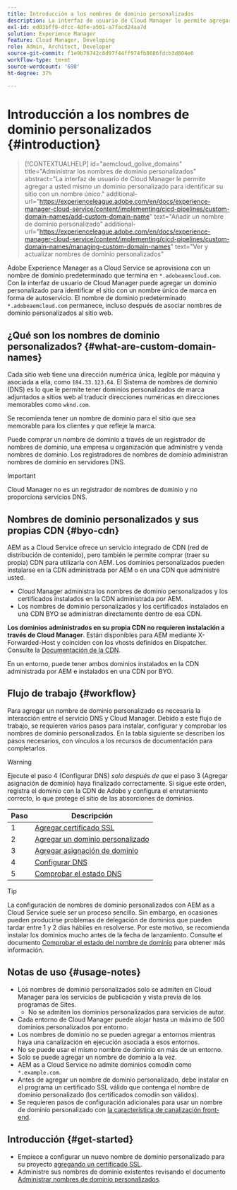 ```yaml
---
title: Introducción a los nombres de dominio personalizados
description: La interfaz de usuario de Cloud Manager le permite agregar a usted mismo un dominio personalizado para identificar su sitio con un nombre único.
exl-id: ed03bff9-dfcc-4dfe-a501-a7facd24aa7d
solution: Experience Manager
feature: Cloud Manager, Developing
role: Admin, Architect, Developer
source-git-commit: f1e9b76742c8d97f44ff974fb8686fdcb3d804e6
workflow-type: tm+mt
source-wordcount: '698'
ht-degree: 37%

---
```



# Introducción a los nombres de dominio personalizados {#introduction}

>[!CONTEXTUALHELP]
>id="aemcloud_golive_domains"
>title="Administrar los nombres de dominio personalizados"
>abstract="La interfaz de usuario de Cloud Manager le permite agregar a usted mismo un dominio personalizado para identificar su sitio con un nombre único."
>additional-url="https://experienceleague.adobe.com/en/docs/experience-manager-cloud-service/content/implementing/cicd-pipelines/custom-domain-names/add-custom-domain-name" text="Añadir un nombre de dominio personalizado"
>additional-url="https://experienceleague.adobe.com/en/docs/experience-manager-cloud-service/content/implementing/cicd-pipelines/custom-domain-names/managing-custom-domain-names" text="Ver y actualizar nombres de dominio personalizados"

Adobe Experience Manager as a Cloud Service se aprovisiona con un nombre de dominio predeterminado que termina en `*.adobeaemcloud.com`. Con la interfaz de usuario de Cloud Manager puede agregar un dominio personalizado para identificar el sitio con un nombre único de marca en forma de autoservicio. El nombre de dominio predeterminado `*.adobeaemcloud.com` permanece, incluso después de asociar nombres de dominio personalizados al sitio web.

## ¿Qué son los nombres de dominio personalizados? {#what-are-custom-domain-names}

Cada sitio web tiene una dirección numérica única, legible por máquina y asociada a ella, como `184.33.123.64`. El Sistema de nombres de dominio (DNS) es lo que le permite tener dominios personalizados de marca adjuntados a sitios web al traducir direcciones numéricas en direcciones memorables como `wknd.com`.

Se recomienda tener un nombre de dominio para el sitio que sea memorable para los clientes y que refleje la marca.

Puede comprar un nombre de dominio a través de un registrador de nombres de dominio, una empresa u organización que administre y venda nombres de dominio. Los registradores de nombres de dominio administran nombres de dominio en servidores DNS.

>[!IMPORTANT]
>
>Cloud Manager no es un registrador de nombres de dominio y no proporciona servicios DNS.

## Nombres de dominio personalizados y sus propias CDN {#byo-cdn}

AEM as a Cloud Service ofrece un servicio integrado de CDN (red de distribución de contenido), pero también le permite comprar (traer su propia) CDN para utilizarla con AEM. Los dominios personalizados pueden instalarse en la CDN administrada por AEM o en una CDN que administre usted.

* Cloud Manager administra los nombres de dominio personalizados y los certificados instalados en la CDN administrada por AEM.
* Los nombres de dominio personalizados y los certificados instalados en una CDN BYO se administran directamente dentro de esa CDN.

**Los dominios administrados en su propia CDN no requieren instalación a través de Cloud Manager**. Están disponibles para AEM mediante X-Forwarded-Host y coinciden con los vhosts definidos en Dispatcher. Consulte la [Documentación de la CDN](/help/implementing/dispatcher/cdn.md).

En un entorno, puede tener ambos dominios instalados en la CDN administrada por AEM e instalados en una CDN por BYO.

## Flujo de trabajo {#workflow}

Para agregar un nombre de dominio personalizado es necesaria la interacción entre el servicio DNS y Cloud Manager. Debido a este flujo de trabajo, se requieren varios pasos para instalar, configurar y comprobar los nombres de dominio personalizados. En la tabla siguiente se describen los pasos necesarios, con vínculos a los recursos de documentación para completarlos.

>[!WARNING]
>
>Ejecute el paso 4 (Configurar DNS) *solo después de que* el paso 3 (Agregar asignación de dominio) haya finalizado correctamente. Si sigue este orden, registra el dominio con la CDN de Adobe y configura el enrutamiento correcto, lo que protege el sitio de las absorciones de dominios.

| Paso | Descripción |
| --- | --- |
| 1 | [Agregar certificado SSL](/help/implementing/cloud-manager/managing-ssl-certifications/add-ssl-certificate.md) |
| 2 | [Agregar un dominio personalizado](/help/implementing/cloud-manager/custom-domain-names/add-custom-domain-name.md) |
| 3 | [Agregar asignación de dominio](/help/implementing/cloud-manager/custom-domain-names/add-custom-domain-name.md) |
| 4 | [Configurar DNS](/help/implementing/cloud-manager/custom-domain-names/add-custom-domain-name.md#config-dns) |
| 5 | [Comprobar el estado DNS](/help/implementing/cloud-manager/custom-domain-names/check-dns-record-status.md) |

>[!TIP]
>
>La configuración de nombres de dominio personalizados con AEM as a Cloud Service suele ser un proceso sencillo. Sin embargo, en ocasiones pueden producirse problemas de delegación de dominios que pueden tardar entre 1 y 2 días hábiles en resolverse. Por este motivo, se recomienda instalar los dominios mucho antes de la fecha de lanzamiento. Consulte el documento [Comprobar el estado del nombre de dominio](/help/implementing/cloud-manager/custom-domain-names/check-domain-name-status.md) para obtener más información.

## Notas de uso {#usage-notes}

* Los nombres de dominio personalizados solo se admiten en Cloud Manager para los servicios de publicación y vista previa de los programas de Sites.
   * No se admiten los dominios personalizados para servicios de autor.
* Cada entorno de Cloud Manager puede alojar hasta un máximo de 500 dominios personalizados por entorno.
* Los nombres de dominio no se pueden agregar a entornos mientras haya una canalización en ejecución asociada a esos entornos.
* No se puede usar el mismo nombre de dominio en más de un entorno.
* Solo se puede agregar un nombre de dominio a la vez.
* AEM as a Cloud Service no admite dominios comodín como `*.example.com`.
* Antes de agregar un nombre de dominio personalizado, debe instalar en el programa un certificado SSL válido que contenga el nombre de dominio personalizado (los certificados comodín son válidos).
* Se requieren pasos de configuración adicionales para usar un nombre de dominio personalizado con [la característica de canalización front-end](/help/sites-cloud/administering/site-creation/enable-front-end-pipeline.md#custom-domains).

## Introducción {#get-started}

* Empiece a configurar un nuevo nombre de dominio personalizado para su proyecto [agregando un certificado SSL](/help/implementing/cloud-manager/managing-ssl-certifications/add-ssl-certificate.md).
* Administre sus nombres de dominio existentes revisando el documento [Administrar nombres de dominio personalizados](/help/implementing/cloud-manager/custom-domain-names/managing-custom-domain-names.md).
